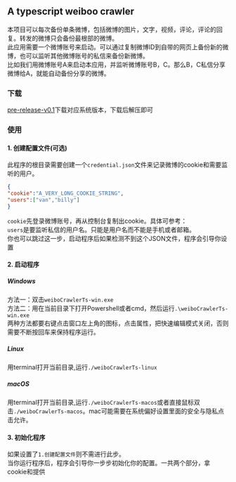 ## A typescript weiboo crawler
本项目可以每次备份单条微博，包括微博的图片，文字，视频，评论，评论的回复。转发的微博只会备份最根部的微博。  
此应用需要一个微博账号来启动。可以通过复制微博ID到自带的网页上备份新的微博，也可以监听其他微博账号的私信来备份新微博。  
比如我们用微博账号A来启动本应用，并监听微博账号B，C。那么B，C私信分享微博给A，就能自动备份分享的微博。
### 下载
[pre-release-v0.1](https://github.com/Combo819/weiboCrawlerRxdb/releases)下载对应系统版本，下载后解压即可
### 使用
#### 1. 创建配置文件(可选)
此程序的根目录需要创建一个`credential.json`文件来记录微博的cookie和需要监听的用户。
```json
{
"cookie":"A_VERY_LONG_COOKIE_STRING",
"users":["van","billy"]
}
```
`cookie`先登录微博账号，再从控制台复制出cookie。具体可参考：  
`users`是要监听私信的用户名。只能是用户名而不能是手机或者邮箱。  
你也可以跳过这一步，启动程序后如果检测不到这个JSON文件，程序会引导你设置
#### 2. 启动程序
##### Windows
方法一：双击`weiboCrawlerTs-win.exe`  
方法二：用在当前目录下打开Powershell或者cmd，然后运行`.\weiboCrawlerTs-win.exe`  
两种方法都要右键点击窗口左上角的图标，点击属性，把快速编辑模式关闭，否则需要不断按回车来保持程序运行。
##### Linux
用terminal打开当前目录,运行`./weiboCrawlerTs-linux`
##### macOS
用terminal打开当前目录,运行`./weiboCrawlerTs-macos`或者直接鼠标双击`./weiboCrawlerTs-macos`。mac可能需要在系统偏好设置里面的安全与隐私点击允许。
#### 3. 初始化程序
如果设置了`1.创建配置文件`则不需进行此步。  
当你运行程序后，程序会引导你一步步初始化你的配置。一共两个部分，拿cookie和提供
